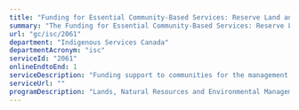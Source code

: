 ```yaml
---
title: "Funding for Essential Community-Based Services: Reserve Land and Environment Management Program"
summary: "The Funding for Essential Community-Based Services: Reserve Land and Environment Management Program service from Indigenous Services Canada is available end-to-end online, according to the GC Service Inventory."
url: "gc/isc/2061"
department: "Indigenous Services Canada"
departmentAcronym: "isc"
serviceId: "2061"
onlineEndtoEnd: 1
serviceDescription: "Funding support to communities for the management of lands and environment under the Indian Act."
serviceUrl: ""
programDescription: "Lands, Natural Resources and Environmental Management"
---
```


